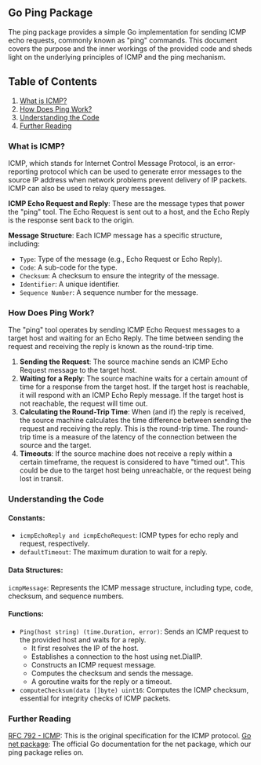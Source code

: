## Go Ping Package

The ping package provides a simple Go implementation for sending ICMP echo requests, commonly known as "ping" commands. This document covers the purpose and the inner workings of the provided code and sheds light on the underlying principles of ICMP and the ping mechanism.

## Table of Contents

1. [What is ICMP?](#what-is-icmp)
2. [How Does Ping Work?](#how-does-ping-work)
3. [Understanding the Code](#understanding-the-code)
4. [Further Reading](#further-reading)

### What is ICMP?

ICMP, which stands for Internet Control Message Protocol, is an error-reporting protocol which can be used to generate error messages to the source IP address when network problems prevent delivery of IP packets. ICMP can also be used to relay query messages.

**ICMP Echo Request and Reply**: These are the message types that power the "ping" tool. The Echo Request is sent out to a host, and the Echo Reply is the response sent back to the origin.

**Message Structure**: Each ICMP message has a specific structure, including:

-   `Type`: Type of the message (e.g., Echo Request or Echo Reply).
-   `Code`: A sub-code for the type.
-   `Checksum`: A checksum to ensure the integrity of the message.
-   `Identifier`: A unique identifier.
-   `Sequence Number`: A sequence number for the message.

### How Does Ping Work?

The "ping" tool operates by sending ICMP Echo Request messages to a target host and waiting for an Echo Reply. The time between sending the request and receiving the reply is known as the round-trip time.

1. **Sending the Request**: The source machine sends an ICMP Echo Request message to the target host.
2. **Waiting for a Reply**: The source machine waits for a certain amount of time for a response from the target host. If the target host is reachable, it will respond with an ICMP Echo Reply message. If the target host is not reachable, the request will time out.
3. **Calculating the Round-Trip Time**: When (and if) the reply is received, the source machine calculates the time difference between sending the request and receiving the reply. This is the round-trip time. The round-trip time is a measure of the latency of the connection between the source and the target.
4. **Timeouts**: If the source machine does not receive a reply within a certain timeframe, the request is considered to have "timed out". This could be due to the target host being unreachable, or the request being lost in transit.

### Understanding the Code

#### Constants:

-   `icmpEchoReply and icmpEchoRequest`: ICMP types for echo reply and request, respectively.
-   `defaultTimeout`: The maximum duration to wait for a reply.

#### Data Structures:

`icmpMessage`: Represents the ICMP message structure, including type, code, checksum, and sequence numbers.

#### Functions:

-   `Ping(host string) (time.Duration, error)`: Sends an ICMP request to the provided host and waits for a reply.
    -   It first resolves the IP of the host.
    -   Establishes a connection to the host using net.DialIP.
    -   Constructs an ICMP request message.
    -   Computes the checksum and sends the message.
    -   A goroutine waits for the reply or a timeout.
-   `computeChecksum(data []byte) uint16`: Computes the ICMP checksum, essential for integrity checks of ICMP packets.

### Further Reading

[RFC 792 - ICMP](https://datatracker.ietf.org/doc/html/rfc792): This is the original specification for the ICMP protocol.
[Go net package](https://pkg.go.dev/net): The official Go documentation for the net package, which our ping package relies on.
